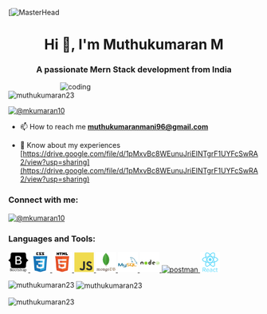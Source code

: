 [![MasterHead](https://miro.medium.com/v2/resize:fit:1400/0*FGD6BUzzZs1VJLuY.gif)
<h1 align="center">Hi 👋, I'm Muthukumaran M</h1>
<h3 align="center">A passionate Mern Stack development from India</h3>
<img align="right" alt="coding" width="400" src="https://imgs.search.brave.com/w6Afg5fCX8h_wkW1FD2XLMOuKUOXVT9tN2hJWmhl6Rc/rs:fit:800:600:1/g:ce/aHR0cHM6Ly9jZG4u/ZHJpYmJibGUuY29t/L3VzZXJzLzExNjIw/Nzcvc2NyZWVuc2hv/dHMvMzg0ODkxNC9w/cm9ncmFtbWVyLmdp/Zg.gif">

<p align="left"> <img src="https://komarev.com/ghpvc/?username=muthukumaran23&label=Profile%20views&color=0e75b6&style=flat" alt="muthukumaran23" /> </p>

<p align="left"> <a href="https://twitter.com/@mkumaran10" target="blank"><img src="https://img.shields.io/twitter/follow/@mkumaran10?logo=twitter&style=for-the-badge" alt="@mkumaran10" /></a> </p>

- 📫 How to reach me **muthukumaranmani96@gmail.com**

- 📄 Know about my experiences [https://drive.google.com/file/d/1pMxvBc8WEunuJriEINTgrF1UYFcSwRA2/view?usp=sharing](https://drive.google.com/file/d/1pMxvBc8WEunuJriEINTgrF1UYFcSwRA2/view?usp=sharing)

<h3 align="left">Connect with me:</h3>
<p align="left">
<a href="https://twitter.com/@mkumaran10" target="blank"><img align="center" src="https://raw.githubusercontent.com/rahuldkjain/github-profile-readme-generator/master/src/images/icons/Social/twitter.svg" alt="@mkumaran10" height="30" width="40" /></a>
</p>

<h3 align="left">Languages and Tools:</h3>
<p align="left"> <a href="https://getbootstrap.com" target="_blank" rel="noreferrer"> <img src="https://raw.githubusercontent.com/devicons/devicon/master/icons/bootstrap/bootstrap-plain-wordmark.svg" alt="bootstrap" width="40" height="40"/> </a> <a href="https://www.w3schools.com/css/" target="_blank" rel="noreferrer"> <img src="https://raw.githubusercontent.com/devicons/devicon/master/icons/css3/css3-original-wordmark.svg" alt="css3" width="40" height="40"/> </a> <a href="https://www.w3.org/html/" target="_blank" rel="noreferrer"> <img src="https://raw.githubusercontent.com/devicons/devicon/master/icons/html5/html5-original-wordmark.svg" alt="html5" width="40" height="40"/> </a> <a href="https://developer.mozilla.org/en-US/docs/Web/JavaScript" target="_blank" rel="noreferrer"> <img src="https://raw.githubusercontent.com/devicons/devicon/master/icons/javascript/javascript-original.svg" alt="javascript" width="40" height="40"/> </a> <a href="https://www.mongodb.com/" target="_blank" rel="noreferrer"> <img src="https://raw.githubusercontent.com/devicons/devicon/master/icons/mongodb/mongodb-original-wordmark.svg" alt="mongodb" width="40" height="40"/> </a> <a href="https://www.mysql.com/" target="_blank" rel="noreferrer"> <img src="https://raw.githubusercontent.com/devicons/devicon/master/icons/mysql/mysql-original-wordmark.svg" alt="mysql" width="40" height="40"/> </a> <a href="https://nodejs.org" target="_blank" rel="noreferrer"> <img src="https://raw.githubusercontent.com/devicons/devicon/master/icons/nodejs/nodejs-original-wordmark.svg" alt="nodejs" width="40" height="40"/> </a> <a href="https://postman.com" target="_blank" rel="noreferrer"> <img src="https://www.vectorlogo.zone/logos/getpostman/getpostman-icon.svg" alt="postman" width="40" height="40"/> </a> <a href="https://reactjs.org/" target="_blank" rel="noreferrer"> <img src="https://raw.githubusercontent.com/devicons/devicon/master/icons/react/react-original-wordmark.svg" alt="react" width="40" height="40"/> </a> </p>

<p><img align="left" src="https://github-readme-stats.vercel.app/api/top-langs?username=muthukumaran23&show_icons=true&locale=en&layout=compact" alt="muthukumaran23" /></p>

<p>&nbsp;<img align="center" src="https://github-readme-stats.vercel.app/api?username=muthukumaran23&show_icons=true&locale=en" alt="muthukumaran23" /></p>

<p><img align="center" src="https://github-readme-streak-stats.herokuapp.com/?user=muthukumaran23&" alt="muthukumaran23" /></p>
